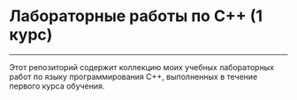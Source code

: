 # Лабораторные работы по C++ (1 курс)
---
Этот репозиторий содержит коллекцию моих учебных лабораторных работ по языку программирования C++, выполненных в течение первого курса обучения.
